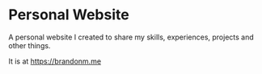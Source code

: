 # Personal Website

A personal website I created to share my skills, experiences, projects and other things.

It is at https://brandonm.me

